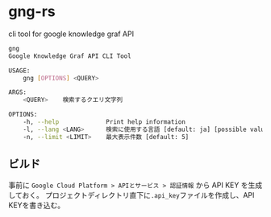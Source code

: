 # gng-rs
cli tool for google knowledge graf API 

```bash
gng 
Google Knowledge Graf API CLI Tool

USAGE:
    gng [OPTIONS] <QUERY>

ARGS:
    <QUERY>    検索するクエリ文字列

OPTIONS:
    -h, --help             Print help information
    -l, --lang <LANG>      検索に使用する言語 [default: ja] [possible values: ja, en]
    -n, --limit <LIMIT>    最大表示件数 [default: 5]
```

## ビルド
事前に `Google Cloud Platform > APIとサービス > 認証情報` から API KEY を生成しておく。
プロジェクトディレクトリ直下に`.api_key`ファイルを作成し、API KEYを書き込む。
